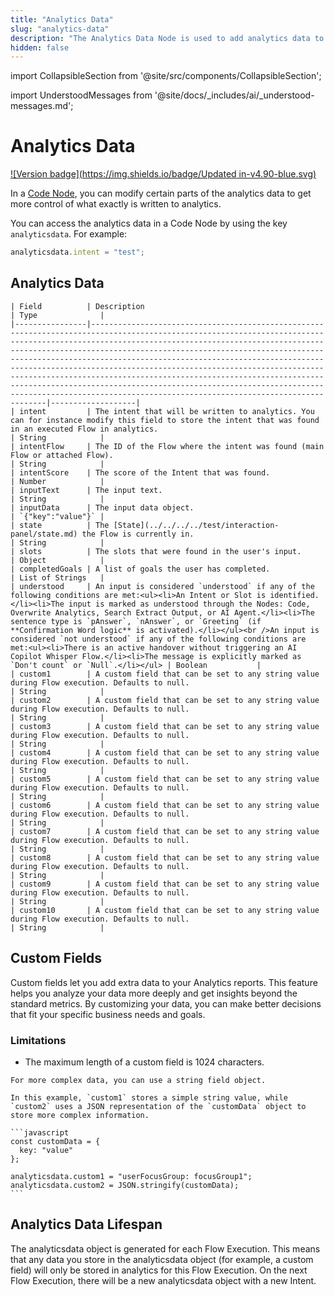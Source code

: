 ```yaml
---
title: "Analytics Data"
slug: "analytics-data"
description: "The Analytics Data Node is used to add analytics data to the Contact Profile."
hidden: false
---
```

import CollapsibleSection from '@site/src/components/CollapsibleSection';


import UnderstoodMessages from '@site/docs/_includes/ai/_understood-messages.md';

# Analytics Data

[![Version badge](https://img.shields.io/badge/Updated in-v4.90-blue.svg)](../../../../../release-notes/4.90.md)

In a [Code Node](overview.md), you can modify certain parts of the analytics data to get more control of what exactly is written to analytics.

You can access the analytics data in a Code Node by using the key `analyticsdata`. For example:

```javascript
analyticsdata.intent = "test";
``` 

## Analytics Data

<UnderstoodMessages />

<CollapsibleSection title="Analytics Data Fields">

    | Field          | Description                                                                                                                                                                                                                                                                                                                                                                                                                                                                                                                                                                                                                                | Type              |
    |----------------|--------------------------------------------------------------------------------------------------------------------------------------------------------------------------------------------------------------------------------------------------------------------------------------------------------------------------------------------------------------------------------------------------------------------------------------------------------------------------------------------------------------------------------------------------------------------------------------------------------------------------------------------|-------------------|
    | intent         | The intent that will be written to analytics. You can for instance modify this field to store the intent that was found in an executed Flow in analytics.                                                                                                                                                                                                                                                                                                                                                                                                                                                                                  | String            |
    | intentFlow     | The ID of the Flow where the intent was found (main Flow or attached Flow).                                                                                                                                                                                                                                                                                                                                                                                                                                                                                                                                                                | String            |
    | intentScore    | The score of the Intent that was found.                                                                                                                                                                                                                                                                                                                                                                                                                                                                                                                                                                                                    | Number            |
    | inputText      | The input text.                                                                                                                                                                                                                                                                                                                                                                                                                                                                                                                                                                                                                            | String            |
    | inputData      | The input data object.                                                                                                                                                                                                                                                                                                                                                                                                                                                                                                                                                                                                                     | `{"key":"value"}` |
    | state          | The [State](../../../../test/interaction-panel/state.md) the Flow is currently in.                                                                                                                                                                                                                                                                                                                                                                                                                                                                                                                                                         | String            |
    | slots          | The slots that were found in the user's input.                                                                                                                                                                                                                                                                                                                                                                                                                                                                                                                                                                                             | Object            |
    | completedGoals | A list of goals the user has completed.                                                                                                                                                                                                                                                                                                                                                                                                                                                                                                                                                                                                    | List of Strings   |
    | understood     | An input is considered `understood` if any of the following conditions are met:<ul><li>An Intent or Slot is identified.</li><li>The input is marked as understood through the Nodes: Code, Overwrite Analytics, Search Extract Output, or AI Agent.</li><li>The sentence type is `pAnswer`, `nAnswer`, or `Greeting` (if **Confirmation Word logic** is activated).</li></ul><br />An input is considered `not understood` if any of the following conditions are met:<ul><li>There is an active handover without triggering an AI Copilot Whisper Flow.</li><li>The message is explicitly marked as `Don't count` or `Null`.</li></ul> | Boolean           |
    | custom1        | A custom field that can be set to any string value during Flow execution. Defaults to null.                                                                                                                                                                                                                                                                                                                                                                                                                                                                                                                                                | String            |
    | custom2        | A custom field that can be set to any string value during Flow execution. Defaults to null.                                                                                                                                                                                                                                                                                                                                                                                                                                                                                                                                                | String            |
    | custom3        | A custom field that can be set to any string value during Flow execution. Defaults to null.                                                                                                                                                                                                                                                                                                                                                                                                                                                                                                                                                | String            |
    | custom4        | A custom field that can be set to any string value during Flow execution. Defaults to null.                                                                                                                                                                                                                                                                                                                                                                                                                                                                                                                                                | String            |
    | custom5        | A custom field that can be set to any string value during Flow execution. Defaults to null.                                                                                                                                                                                                                                                                                                                                                                                                                                                                                                                                                | String            |
    | custom6        | A custom field that can be set to any string value during Flow execution. Defaults to null.                                                                                                                                                                                                                                                                                                                                                                                                                                                                                                                                                | String            |
    | custom7        | A custom field that can be set to any string value during Flow execution. Defaults to null.                                                                                                                                                                                                                                                                                                                                                                                                                                                                                                                                                | String            |
    | custom8        | A custom field that can be set to any string value during Flow execution. Defaults to null.                                                                                                                                                                                                                                                                                                                                                                                                                                                                                                                                                | String            |
    | custom9        | A custom field that can be set to any string value during Flow execution. Defaults to null.                                                                                                                                                                                                                                                                                                                                                                                                                                                                                                                                                | String            |
    | custom10       | A custom field that can be set to any string value during Flow execution. Defaults to null.                                                                                                                                                                                                                                                                                                                                                                                                                                                                                                                                                | String            |

</CollapsibleSection>


## Custom Fields

Custom fields let you add extra data to your Analytics reports. 
This feature helps you analyze your data more deeply and get insights beyond the standard metrics. By customizing your data, you can make better decisions that fit your specific business needs and goals.

### Limitations

- The maximum length of a custom field is 1024 characters.

<CollapsibleSection title="Store Complex Custom Data">

    For more complex data, you can use a string field object. 
    
    In this example, `custom1` stores a simple string value, while `custom2` uses a JSON representation of the `customData` object to store more complex information.
    
    ```javascript
    const customData = {
      key: "value"
    };
    
    analyticsdata.custom1 = "userFocusGroup: focusGroup1";
    analyticsdata.custom2 = JSON.stringify(customData);
    ```
    

</CollapsibleSection>


## Analytics Data Lifespan

The analyticsdata object is generated for each Flow Execution.
This means that any data you store in the analyticsdata object
(for example, a custom field) will only be stored in analytics for this Flow Execution.
On the next Flow Execution, there will be a new analyticsdata object with a new Intent.